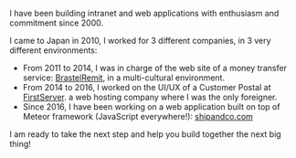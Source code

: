 I have been building intranet and web applications with enthusiasm and commitment since 2000.

I came to Japan in 2010, I worked for 3 different companies, in 3 very different environments:

* From 2011 to 2014, I was in charge of the web site of a money transfer service: [BrastelRemit](http://brastelremit.jp/home), in a multi-cultural environment.
* From 2014 to 2016, I worked on the UI/UX of a Customer Postal at [FirstServer](https://www.firstserver.co.jp/). a web hosting company where I was the only foreigner.
* Since 2016, I have been working on a web application built on top of Meteor framework (JavaScript everywhere!): [shipandco.com](https://www.shipandco.com/)

I am ready to take the next step and help you build together the next big thing!
